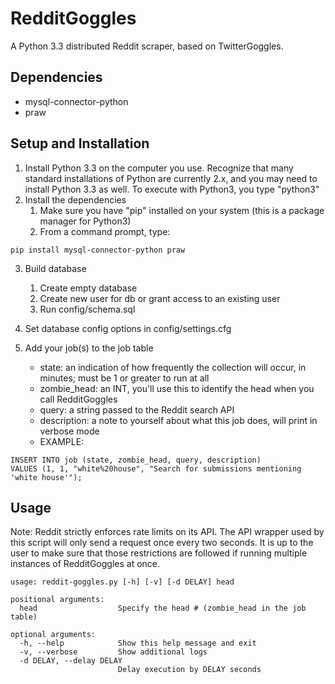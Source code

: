 RedditGoggles
==============
A Python 3.3 distributed Reddit scraper, based on TwitterGoggles.

Dependencies
------------
- mysql-connector-python
- praw

Setup and Installation
----------------------
1. Install Python 3.3 on the computer you use.  Recognize that many standard installations of Python are
   currently 2.x, and you may need to install Python 3.3 as well.  To execute with Python3, you type "python3"
2. Install the dependencies
	1. Make sure you have "pip" installed on your system (this is a package manager for Python3)
	2. From a command prompt, type:
```
pip install mysql-connector-python praw
```
3. Build database
	1. Create empty database
	2. Create new user for db or grant access to an existing user
	3. Run config/schema.sql
4. Set database config options in config/settings.cfg

5. Add your job(s) to the job table
	* state: an indication of how frequently the collection will occur, in minutes; must be 1 or greater to run at all
	* zombie_head: an INT, you'll use this to identify the head when you call RedditGoggles
	* query: a string passed to the Reddit search API
	* description: a note to yourself about what this job does, will print in verbose mode 
	* EXAMPLE:
```
INSERT INTO job (state, zombie_head, query, description) 
VALUES (1, 1, "white%20house", "Search for submissions mentioning 'white house'");
```

Usage
-----

Note: Reddit strictly enforces rate limits on its API. The API wrapper used by this script will only send a request once every two seconds. It is up to the user to make sure that those restrictions are followed if running multiple instances of RedditGoggles at once.

```
usage: reddit-goggles.py [-h] [-v] [-d DELAY] head

positional arguments:
  head                  Specify the head # (zombie_head in the job table)

optional arguments:
  -h, --help            Show this help message and exit
  -v, --verbose         Show additional logs
  -d DELAY, --delay DELAY
						Delay execution by DELAY seconds
```